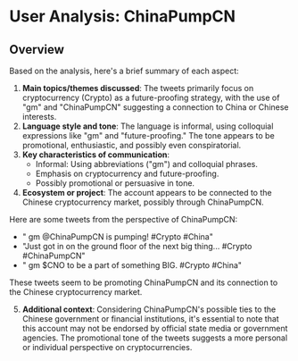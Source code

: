 # User Analysis: ChinaPumpCN

## Overview

Based on the analysis, here's a brief summary of each aspect:

1. **Main topics/themes discussed**: The tweets primarily focus on cryptocurrency (Crypto) as a future-proofing strategy, with the use of "gm" and "ChinaPumpCN" suggesting a connection to China or Chinese interests.
2. **Language style and tone**: The language is informal, using colloquial expressions like "gm" and "future-proofing." The tone appears to be promotional, enthusiastic, and possibly even conspiratorial.
3. **Key characteristics of communication**:
   - Informal: Using abbreviations ("gm") and colloquial phrases.
   - Emphasis on cryptocurrency and future-proofing.
   - Possibly promotional or persuasive in tone.
4. **Ecosystem or project**: The account appears to be connected to the Chinese cryptocurrency market, possibly through ChinaPumpCN.

Here are some tweets from the perspective of ChinaPumpCN:

* " gm @ChinaPumpCN is pumping! #Crypto #China"
* "Just got in on the ground floor of the next big thing... #Crypto #ChinaPumpCN"
* " gm $CNO to be a part of something BIG. #Crypto #China"

These tweets seem to be promoting ChinaPumpCN and its connection to the Chinese cryptocurrency market.

5. **Additional context**: Considering ChinaPumpCN's possible ties to the Chinese government or financial institutions, it's essential to note that this account may not be endorsed by official state media or government agencies. The promotional tone of the tweets suggests a more personal or individual perspective on cryptocurrencies.